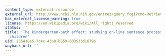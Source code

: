 ```yaml
---
content_type: external-resource
external_url: http://www.ncbi.nlm.nih.gov/entrez/query.fcgi?cmd=Retrieve&db=PubMed&dopt=Citation&list_uids=10580160
has_external_license_warning: true
license: https://en.wikipedia.org/wiki/All_rights_reserved
status: ''
title: 'The kindergarten-path effect: studying on-line sentence processing in young
  children'
uid: 255418e5-7c4c-43a8-b859-603533d1679b
wayback_url: ''
---
```

